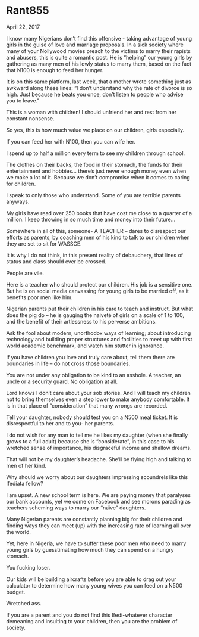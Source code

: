 # Rant855


April 22, 2017

I know many Nigerians don’t find this offensive - taking advantage of young girls in the guise of love and marriage proposals. In a sick society where many of your Nollywood movies preach to the victims to marry their rapists and abusers, this is quite a romantic post. He is “helping” our young girls by gathering as many men of his lowly status to marry them, based on the fact that N100 is enough to feed her hunger.

It is on this same platform, last week, that a mother wrote something just as awkward along these lines: “I don’t understand why the rate of divorce is so high. Just because he beats you once, don’t listen to people who advise you to leave."

This is a woman with children! I should unfriend her and rest from her constant nonsense.

So yes, this is how much value we place on our children, girls especially.

If you can feed her with N100, then you can wife her.

I spend up to half a million every term to see my children through school. 

The clothes on their backs, the food in their stomach, the funds for their entertainment and hobbies… there’s just never enough money even when we make a lot of it. Because we don’t compromise when it comes to caring for children.

I speak to only those who understand. Some of you are terrible parents anyways.

My girls have read over 250 books that have cost me close to a quarter of a million. I keep throwing in so much time and money into their future…

Somewhere in all of this, someone- A TEACHER – dares to disrespect our efforts as parents, by coaching men of his kind to talk to our children when they are set to sit for WASSCE.

It is why I do not think, in this present reality of debauchery, that lines of status and class should ever be crossed.

People are vile.

Here is a teacher who should protect our children. His job is a sensitive one. But he is on social media canvassing for young girls to be married off, as it benefits poor men like him.

Nigerian parents put their children in his care to teach and instruct. But what does the pig do – he is gauging the naiveté of girls on a scale of 1 to 100, and the benefit of their artlessness to his perverse ambitions.

Ask the fool about modern, unorthodox ways of learning; about introducing technology and building proper structures and facilities to meet up with first world academic benchmark, and watch him stutter in ignorance.

If you have children you love and truly care about, tell them there are boundaries in life – do not cross those boundaries. 

You are not under any obligation to be kind to an asshole. A teacher, an uncle or a security guard. No obligation at all.

Lord knows I don’t care about your sob stories. And I will teach my children not to bring themselves even a step lower to make anybody comfortable. It is in that place of “consideration” that many wrongs are recorded.

Tell your daughter, nobody should test you on a N500 meal ticket. It is disrespectful to her and to you- her parents.

I do not wish for any man to tell me he likes my daughter (when she finally grows to a full adult) because she is “considerate”, in this case to his wretched sense of importance, his disgraceful income and shallow dreams.

That will not be my daughter’s headache. She’ll be flying high and talking to men of her kind.

Why should we worry about our daughters impressing scoundrels like this Ifediata fellow?

I am upset. A new school term is here. We are paying money that paralyses our bank accounts, yet we come on Facebook and see morons parading as teachers scheming ways to marry our “naïve” daughters. 

Many Nigerian parents are constantly planning big for their children and finding ways they can meet (up) with the increasing rate of learning all over the world. 

Yet, here in Nigeria, we have to suffer these poor men who need to marry young girls by guesstimating how much they can spend on a hungry stomach.

You fucking loser. 

Our kids will be building aircrafts before you are able to drag out your calculator to determine how many young wives you can feed on a N500 budget.

Wretched ass.

If you are a parent and you do not find this Ifedi-whatever character demeaning and insulting to your children, then you are the problem of society.